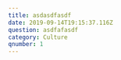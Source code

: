 ```yaml
---
title: asdasdfasdf
date: 2019-09-14T19:15:37.116Z
question: asdfafasdf
category: Culture
qnumber: 1
---
```


